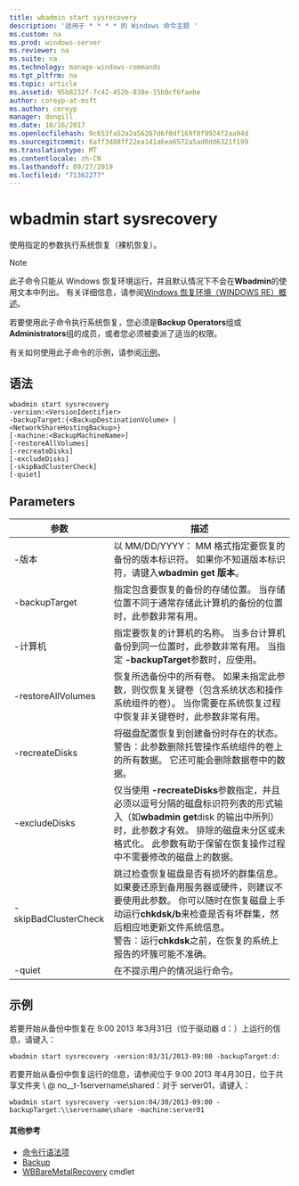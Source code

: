 ```yaml
---
title: wbadmin start sysrecovery
description: '适用于 * * * * 的 Windows 命令主题 '
ms.custom: na
ms.prod: windows-server
ms.reviewer: na
ms.suite: na
ms.technology: manage-windows-commands
ms.tgt_pltfrm: na
ms.topic: article
ms.assetid: 95b8232f-7c42-452b-838e-15b0cf6faebe
author: coreyp-at-msft
ms.author: coreyp
manager: dongill
ms.date: 10/16/2017
ms.openlocfilehash: 9c653fa52a2a56267d6f0df169f8f9924f2aa94d
ms.sourcegitcommit: 6aff3d88ff22ea141a6ea6572a5ad8dd6321f199
ms.translationtype: MT
ms.contentlocale: zh-CN
ms.lasthandoff: 09/27/2019
ms.locfileid: "71362277"
---
```

# <a name="wbadmin-start-sysrecovery"></a>wbadmin start sysrecovery



使用指定的参数执行系统恢复（裸机恢复）。

> [!NOTE]
> 此子命令只能从 Windows 恢复环境运行，并且默认情况下不会在**Wbadmin**的使用文本中列出。 有关详细信息，请参阅[Windows 恢复环境（WINDOWS RE）概述](https://technet.microsoft.com/library/hh825173.aspx)。

若要使用此子命令执行系统恢复，您必须是**Backup Operators**组或**Administrators**组的成员，或者您必须被委派了适当的权限。

有关如何使用此子命令的示例，请参阅[示例](#BKMK_examples)。

## <a name="syntax"></a>语法

```
wbadmin start sysrecovery
-version:<VersionIdentifier>
-backupTarget:{<BackupDestinationVolume> | <NetworkShareHostingBackup>}
[-machine:<BackupMachineName>]
[-restoreAllVolumes]
[-recreateDisks]
[-excludeDisks]
[-skipBadClusterCheck]
[-quiet]
```

## <a name="parameters"></a>Parameters

|参数|描述|
|---------|-----------|
|-版本|以 MM/DD/YYYY： MM 格式指定要恢复的备份的版本标识符。 如果你不知道版本标识符，请键入**wbadmin get 版本**。|
|-backupTarget|指定包含要恢复的备份的存储位置。 当存储位置不同于通常存储此计算机的备份的位置时，此参数非常有用。|
|-计算机|指定要恢复的计算机的名称。 当多台计算机备份到同一位置时，此参数非常有用。 当指定 **-backupTarget**参数时，应使用。|
|-restoreAllVolumes|恢复所选备份中的所有卷。 如果未指定此参数，则仅恢复关键卷（包含系统状态和操作系统组件的卷）。 当你需要在系统恢复过程中恢复非关键卷时，此参数非常有用。|
|-recreateDisks|将磁盘配置恢复到创建备份时存在的状态。</br>警告：此参数删除托管操作系统组件的卷上的所有数据。 它还可能会删除数据卷中的数据。|
|-excludeDisks|仅当使用 **-recreateDisks**参数指定，并且必须以逗号分隔的磁盘标识符列表的形式输入（如**wbadmin get**disk 的输出中所列）时，此参数才有效。 排除的磁盘未分区或未格式化。 此参数有助于保留在恢复操作过程中不需要修改的磁盘上的数据。|
|-skipBadClusterCheck|跳过检查恢复磁盘是否有损坏的群集信息。 如果要还原到备用服务器或硬件，则建议不要使用此参数。 你可以随时在恢复磁盘上手动运行**chkdsk/b**来检查是否有坏群集，然后相应地更新文件系统信息。</br>警告：运行**chkdsk**之前，在恢复的系统上报告的坏簇可能不准确。|
|-quiet|在不提示用户的情况运行命令。|

## <a name="BKMK_examples"></a>示例

若要开始从备份中恢复在 9:00 2013 年3月31日（位于驱动器 d：）上运行的信息，请键入：
```
wbadmin start sysrecovery -version:03/31/2013-09:00 -backupTarget:d:
```
若要开始从备份中恢复运行的信息，请参阅位于 9:00 2013 年4月30日，位于共享文件夹 \\ @ no__t-1servername\shared：对于 server01，请键入：
```
wbadmin start sysrecovery -version:04/30/2013-09:00 -backupTarget:\\servername\share -machine:server01
```

#### <a name="additional-references"></a>其他参考

-   [命令行语法项](command-line-syntax-key.md)
-   [Backup](wbadmin.md)
-   [WBBareMetalRecovery](https://technet.microsoft.com/library/jj902461.aspx) cmdlet